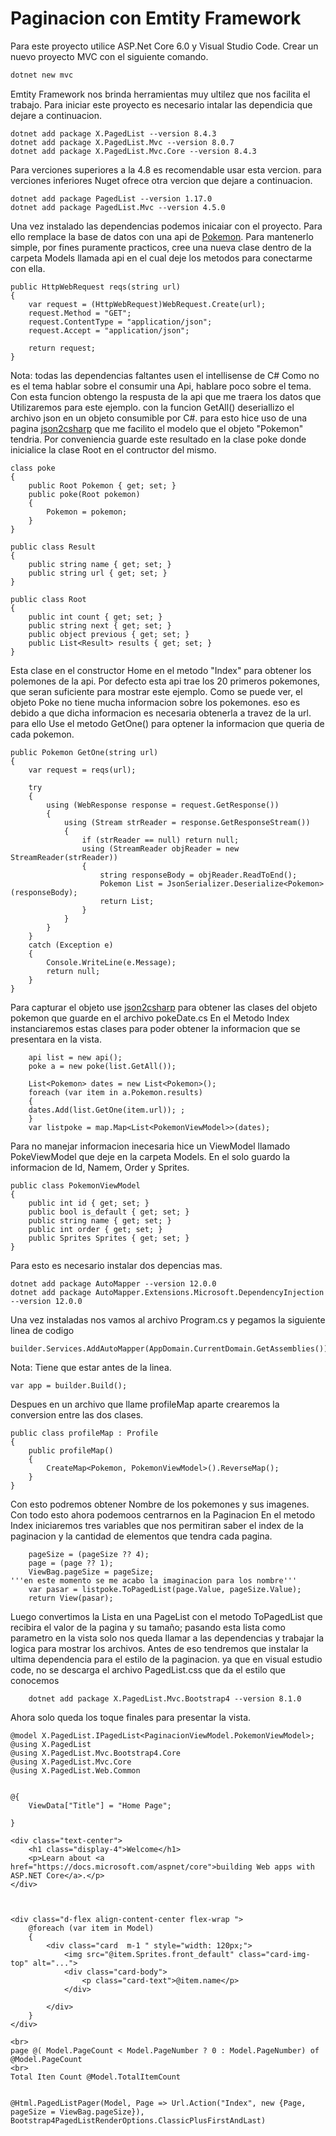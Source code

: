 # Paginacion con Emtity Framework

Para este proyecto utilice ASP.Net Core 6.0 y Visual Studio Code.
Crear un nuevo proyecto MVC con el siguiente comando.

```asp
dotnet new mvc
```
Emtity Framework nos brinda herramientas muy ultilez que nos facilita el trabajo. Para iniciar este proyecto es necesario intalar las dependicia que dejare a continuacion.

    dotnet add package X.PagedList --version 8.4.3
	dotnet add package X.PagedList.Mvc --version 8.0.7
	dotnet add package X.PagedList.Mvc.Core --version 8.4.3

Para verciones superiores a la 4.8 es recomendable usar esta vercion. para verciones inferiores Nuget ofrece otra vercion que dejare a continuacion.

    dotnet add package PagedList --version 1.17.0
    dotnet add package PagedList.Mvc --version 4.5.0

Una vez instalado las dependencias podemos inicaiar con el proyecto. Para ello remplace la base de datos con una api de [Pokemon]("https://pokeapi.co/api/v2/pokemon" "Pokemon").
Para mantenerlo simple, por fines puramente practicos, cree una nueva clase dentro de la carpeta Models llamada api en el cual deje los metodos para conectarme con ella.

    public HttpWebRequest reqs(string url)
    {
    	var request = (HttpWebRequest)WebRequest.Create(url);
    	request.Method = "GET";
    	request.ContentType = "application/json";
    	request.Accept = "application/json";
    
    	return request;
    }
Nota: todas las dependencias faltantes usen el intellisense de C#
Como no es el tema hablar sobre el consumir una Api, hablare poco sobre el tema. Con esta funcion obtengo la respusta de la api que me traera los datos que Utilizaremos para este ejemplo.
con la funcion GetAll() deseriallizo el archivo json en un objeto consumible por C#. para esto hice uso de una pagina [json2csharp](https://json2csharp.com/ "json2csharp") que me facilito el modelo que el objeto "Pokemon" tendria.
Por conveniencia guarde este resultado en la clase poke donde inicialice la clase Root en el contructor del mismo.

    class poke
    {
        public Root Pokemon { get; set; }
        public poke(Root pokemon)
        {
            Pokemon = pokemon;
        }
    }
    
    public class Result
    {
        public string name { get; set; }
        public string url { get; set; }
    }
    
    public class Root
    {
        public int count { get; set; }
        public string next { get; set; }
        public object previous { get; set; }
        public List<Result> results { get; set; }
    }

Esta clase en el constructor Home en el metodo "Index" para obtener los polemones de la api. Por defecto esta api trae los 20 primeros pokemones, que seran suficiente para mostrar este ejemplo.
Como se puede ver, el objeto Poke no tiene mucha informacion sobre los pokemones. eso es debido a que dicha informacion es necesaria obtenerla a travez de la url.
para ello Use el metodo GetOne() para optener la informacion que queria de cada pokemon.

	public Pokemon GetOne(string url)
    {
        var request = reqs(url);

        try
        {
            using (WebResponse response = request.GetResponse())
            {
                using (Stream strReader = response.GetResponseStream())
                {
                    if (strReader == null) return null;
                    using (StreamReader objReader = new StreamReader(strReader))
                    {
                        string responseBody = objReader.ReadToEnd();
                        Pokemon List = JsonSerializer.Deserialize<Pokemon>(responseBody);
                        return List;
                    }
                }
            }
        }
        catch (Exception e)
        {
            Console.WriteLine(e.Message);
            return null;
        }
    }

Para capturar el objeto use [json2csharp](https://json2csharp.com/ "json2csharp") para obtener las clases del objeto pokemon que guarde en el archivo pokeDate.cs
En el Metodo Index instanciaremos estas clases para poder obtener la informacion que se presentara en la vista.

     	api list = new api();
    	poke a = new poke(list.GetAll());
    
    	List<Pokemon> dates = new List<Pokemon>();
    	foreach (var item in a.Pokemon.results)
    	{
    	dates.Add(list.GetOne(item.url)); ;
    	}
    	var listpoke = map.Map<List<PokemonViewModel>>(dates);

Para no manejar informacion inecesaria hice un ViewModel llamado PokeViewModel que deje en la carpeta Models. En el solo guardo la informacion de Id, Namem, Order y Sprites.

    public class PokemonViewModel
    {
        public int id { get; set; }
        public bool is_default { get; set; }
        public string name { get; set; }
        public int order { get; set; }
        public Sprites Sprites { get; set; }
    }

Para esto es necesario instalar dos depencias mas.

    dotnet add package AutoMapper --version 12.0.0
    dotnet add package AutoMapper.Extensions.Microsoft.DependencyInjection --version 12.0.0

Una vez instaladas nos vamos al archivo Program.cs y pegamos la siguiente linea de codigo

    builder.Services.AddAutoMapper(AppDomain.CurrentDomain.GetAssemblies());

Nota: Tiene que estar antes de la linea.

    var app = builder.Build();

Despues en un archivo que llame profileMap aparte crearemos la conversion entre las dos clases.

	public class profileMap : Profile
	{
		public profileMap()
		{
			CreateMap<Pokemon, PokemonViewModel>().ReverseMap();
		}
	}

Con esto podremos obtener Nombre de los pokemones y sus imagenes. Con todo esto ahora podemoos centrarnos en la Paginacion
En el metodo Index iniciaremos tres variables que nos permitiran saber el index de la paginacion y la cantidad de elementos que tendra cada pagina.

    	pageSize = (pageSize ?? 4);
    	page = (page ?? 1);
    	ViewBag.pageSize = pageSize;
    '''en este momento se me acabo la imaginacion para los nombre'''
    	var pasar = listpoke.ToPagedList(page.Value, pageSize.Value);
		return View(pasar);

Luego convertimos la Lista en una PageList con el metodo ToPagedList que recibira el valor de la pagina y su tamaño;
pasando esta lista como parametro en la vista solo nos queda llamar a las dependencias y trabajar la logica para mostrar los archivos.
Antes de eso tendremos que instalar la ultima dependencia para el estilo de la paginacion. ya que en visual estudio code, no se descarga el archivo PagedList.css que da el estilo que conocemos

    	dotnet add package X.PagedList.Mvc.Bootstrap4 --version 8.1.0

Ahora solo queda los toque finales para presentar la vista.

    @model X.PagedList.IPagedList<PaginacionViewModel.PokemonViewModel>;
    @using X.PagedList
    @using X.PagedList.Mvc.Bootstrap4.Core
    @using X.PagedList.Mvc.Core
    @using X.PagedList.Web.Common
    
    
    @{
        ViewData["Title"] = "Home Page";
    
    }
    
    <div class="text-center">
        <h1 class="display-4">Welcome</h1>
        <p>Learn about <a href="https://docs.microsoft.com/aspnet/core">building Web apps with ASP.NET Core</a>.</p>
    </div>
    
    
    
    <div class="d-flex align-content-center flex-wrap ">
        @foreach (var item in Model)
        {
            <div class="card  m-1 " style="width: 120px;">
                <img src="@item.Sprites.front_default" class="card-img-top" alt="...">
                <div class="card-body">
                    <p class="card-text">@item.name</p>
                </div>
    
            </div>
        }
    </div>
    
    <br>
    page @( Model.PageCount < Model.PageNumber ? 0 : Model.PageNumber) of @Model.PageCount
    <br>
    Total Iten Count @Model.TotalItemCount
    
    
    @Html.PagedListPager(Model, Page => Url.Action("Index", new {Page, pageSize = ViewBag.pageSize}),
    Bootstrap4PagedListRenderOptions.ClassicPlusFirstAndLast)
